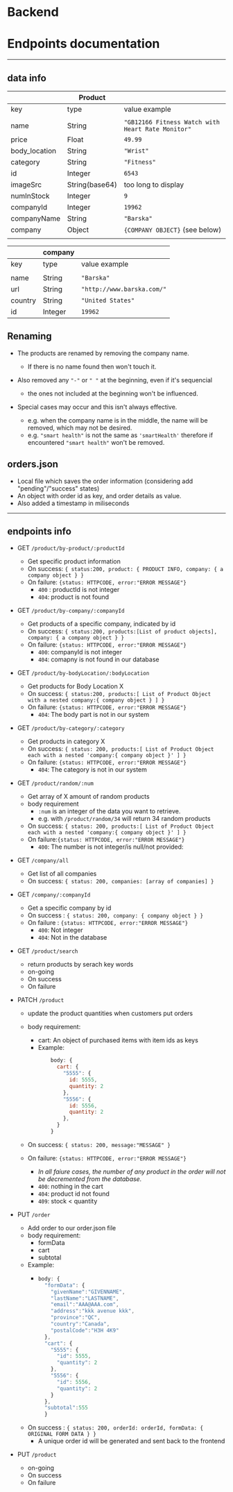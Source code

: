 # Backend

# Endpoints documentation

---

## data info

|               | Product        |                                                   |
| ------------- | -------------- | ------------------------------------------------- |
| key           | type           | value example                                     |
|               |                |                                                   |
| name          | String         | `"GB12166 Fitness Watch with Heart Rate Monitor"` |
| price         | Float          | `49.99`                                           |
| body_location | String         | `"Wrist"`                                         |
| category      | String         | `"Fitness"`                                       |
| id            | Integer        | `6543`                                            |
| imageSrc      | String(base64) | too long to display                               |
| numInStock    | Integer        | `9`                                               |
| companyId     | Integer        | `19962`                                           |
| companyName   | String         | `"Barska"`                                        |
| company       | Object         | `{COMPANY OBJECT}` (see below)                    |
|               |                |                                                   |

|         | company |                            |
| ------- | ------- | -------------------------- |
| key     | type    | value example              |
|         |         |                            |
| name    | String  | `"Barska"`                 |
| url     | String  | `"http://www.barska.com/"` |
| country | String  | `"United States"`          |
| id      | Integer | `19962`                    |

## Renaming

- The products are renamed by removing the company name.

  - If there is no name found then won't touch it.

- Also removed any `"-"` or `" "` at the beginning, even if it's sequencial
  - the ones not included at the beginning won't be influenced.
- Special cases may occur and this isn't always effective.
  - e.g. when the company name is in the middle, the name will be removed, which may not be desired.
  - e.g. `"smart health"` is not the same as `'smartHealth'` therefore if encountered `"smart health"` won't be removed.

## orders.json

- Local file which saves the order information (considering add "pending"/"success" states)
- An object with order id as key, and order details as value.
- Also added a timestamp in miliseconds

---

## endpoints info

- GET `/product/by-product/:productId`

  - Get specific product information
  - On success: `{ status:200, product: { PRODUCT INFO, company: { a company object } } `
  - On failure: `{status: HTTPCODE, error:"ERROR MESSAGE"}`
    - `400` : productId is not integer
    - `404`: product is not found

- GET `/product/by-company/:companyId`

  - Get products of a specific company, indicated by id
  - On success: `{ status:200, products:[List of product objects], company: { a company object } }`
  - On failure: `{status: HTTPCODE, error:"ERROR MESSAGE"}`
    - `400`: companyId is not integer
    - `404`: comapny is not found in our database

- GET `/product/by-bodyLocation/:bodyLocation`

  - Get products for Body Location X
  - On success: `{ status:200, products:[ List of Product Object with a nested company:{ company object } ] }`
  - On failure: `{status: HTTPCODE, error:"ERROR MESSAGE"}`
    - `404`: The body part is not in our system

- GET `/product/by-category/:category`

  - Get products in category X
  - On success: `{ status: 200, products:[ List of Product Object each with a nested 'company:{ company object }' ] }`
  - On failure: `{status: HTTPCODE, error:"ERROR MESSAGE"}`
    - `404`: The category is not in our system

- GET `/product/random/:num`

  - Get array of X amount of random products
  - body requirement
    - `:num` is an integer of the data you want to retrieve.
    - e.g. with `/product/random/34` will return 34 random products
  - On success: `{ status: 200, products:[ List of Product Object each with a nested 'company:{ company object }' ] }`
  - On failure:`{status: HTTPCODE, error:"ERROR MESSAGE"}`
    - `400`: The number is not integer/is null/not provided:

- GET `/company/all`

  - Get list of all companies
  - On success: `{ status: 200, companies: [array of companies] }`

- GET `/company/:companyId`

  - Get a specific company by id
  - On success : `{ status: 200, company: { company object } }`
  - On failure : `{status: HTTPCODE, error:"ERROR MESSAGE"}`
    - `400`: Not integer
    - `404`: Not in the database

- GET `/product/search`

  - return products by serach key words
  - on-going
  - On success
  - On failure

- PATCH `/product`

  - update the product quantities when customers put orders
  - body requirement:

    - cart: An object of purchased items with item ids as keys
    - Example:
      ```javascript
          body: {
            cart: {
              "5555": {
                id: 5555,
                quantity: 2
              },
              "5556": {
                id: 5556,
                quantity: 2
              },
            }
          }
      ```

  - On success: `{ status: 200, message:"MESSAGE" }`
  - On failure: `{status: HTTPCODE, error:"ERROR MESSAGE"}`
    - _In all faiure cases, the number of any product in the order will not be decremented from the database._
    - `400`: nothing in the cart
    - `404`: product id not found
    - `409`: stock < quantity

- PUT `/order`

  - Add order to our order.json file
  - body requirement:
    - formData
    - cart
    - subtotal
  - Example:
    - ```javascript
      body: {
        "formData": {
          "givenName":"GIVENNAME",
          "lastName":"LASTNAME",
          "email":"AAA@AAA.com",
          "address":"kkk avenue kkk",
          "province":"QC",
          "country":"Canada",
          "postalCode":"H3H 4K9"
        },
        "cart": {
          "5555": {
            "id": 5555,
            "quantity": 2
          },
          "5556": {
            "id": 5556,
            "quantity": 2
          }
        },
        "subtotal":555
        }
      ```
  - On success : `{ status: 200, orderId: orderId, formData: { ORIGINAL FORM DATA } }`
    - A unique order id will be generated and sent back to the frontend

- PUT `/product`
  - on-going
  - On success
  - On failure
